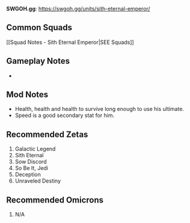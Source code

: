 **SWGOH.gg**: https://swgoh.gg/units/sith-eternal-emperor/

## Common Squads

[[Squad Notes - Sith Eternal Emperor|SEE Squads]]

## Gameplay Notes

 - 

## Mod Notes

 - Health, health and health to survive long enough to use his ultimate. 
 - Speed is a good secondary stat for him.

## Recommended Zetas

1. Galactic Legend
2. Sith Eternal
3. Sow Discord
4. So Be It, Jedi
5. Deception
6. Unraveled Destiny

## Recommended Omicrons

1. N/A
